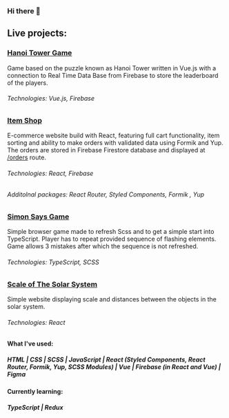 ### Hi there 👋

## Live projects:
### [Hanoi Tower Game](https://hanoitowerapp.netlify.app/)
Game based on the puzzle known as Hanoi Tower written in Vue.js with a connection to Real Time Data Base from Firebase to store the leaderboard of the players.
###### Technologies: Vue.js, Firebase
### [Item Shop](https://itemshop-project.netlify.app/) 
E-commerce website build with React, featuring full cart functionality, item sorting and ability to make orders with validated data using Formik and Yup. The orders are stored in Firebase Firestore database and displayed at [/orders](https://itemshop-project.netlify.app/orders) route.
 ###### Technologies: React, Firebase
 ###### Additolnal packages:  React Router, Styled Components, Formik , Yup
### [Simon Says Game](https://simple-simon-says.netlify.app/) 
Simple browser game made to refresh Scss and to get a simple start into TypeScript. Player has to repeat provided sequence of flashing elements. Game allows 3 mistakes after which the sequence is not refreshed.
 ###### Technologies: TypeScript, SCSS
 ### [Scale of The Solar System](https://scaleofthesolarsystem.netlify.app/)
 Simple website displaying scale and distances between the objects in the solar system.
  ###### Technologies: React


#### What I've used:
##### HTML | CSS | SCSS | JavaScript | React (Styled Components, React Router, Formik, Yup, SCSS Modules) | Vue | Firebase (in React and Vue) | Figma
#### Currently learning:
##### TypeScript | Redux
